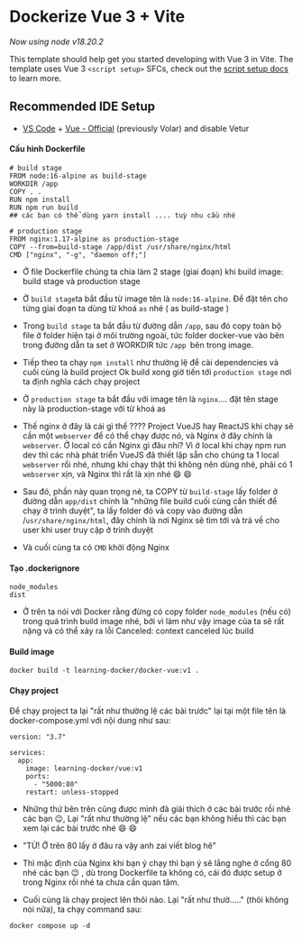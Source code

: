 # Dockerize Vue 3 + Vite

_Now using node v18.20.2_

This template should help get you started developing with Vue 3 in Vite. The template uses Vue 3 `<script setup>` SFCs, check out the [script setup docs](https://v3.vuejs.org/api/sfc-script-setup.html#sfc-script-setup) to learn more.

## Recommended IDE Setup

- [VS Code](https://code.visualstudio.com/) + [Vue - Official](https://marketplace.visualstudio.com/items?itemName=Vue.volar) (previously Volar) and disable Vetur

#### Cấu hình Dockerfile

```
# build stage
FROM node:16-alpine as build-stage
WORKDIR /app
COPY . .
RUN npm install
RUN npm run build
## các bạn có thể dùng yarn install .... tuỳ nhu cầu nhé

# production stage
FROM nginx:1.17-alpine as production-stage
COPY --from=build-stage /app/dist /usr/share/nginx/html
CMD ["nginx", "-g", "daemon off;"]
```

- Ở file Dockerfile chúng ta chia làm 2 stage (giai đoạn) khi build image: build stage và production stage
- Ở `build stage`ta bắt đầu từ image tên là `node:16-alpine`. Để đặt tên cho từng giai đoạn ta dùng từ khoá `as` nhé ( as build-stage )
- Trong `build stage` ta bắt đầu từ đường dẫn `/app`, sau đó copy toàn bộ file ở folder hiện tại ở môi trường ngoài, tức folder docker-vue vào bên trong đường dẫn ta set ở WORKDIR tức `/app `bên trong image.
- Tiếp theo ta chạy `npm install` như thường lệ để cài dependencies và cuối cùng là build project
  Ok build xong giờ tiến tới `production stage` nơi ta định nghĩa cách chạy project
- Ở `production stage` ta bắt đầu với image tên là `nginx`.... đặt tên stage này là production-stage với từ khoá as

- Thế nginx ở đây là cái gì thế ???? Project VueJS hay ReactJS khi chạy sẽ cần một `webserver` để có thể chạy được nó, và Nginx ở đây chính là `webserver`. Ở local có cần Nginx gì đâu nhỉ? Vì ở local khi chạy npm run dev thì các nhà phát triển VueJS đã thiết lập sẵn cho chúng ta 1 local `webserver` rồi nhé, nhưng khi chạy thật thì không nên dùng nhé, phải có 1 `webserver` xịn, và Nginx thì rất là xịn nhé 😄 😄
- Sau đó, phần này quan trọng nè, ta COPY từ `build-stage` lấy folder ở đường dẫn `app/dist` chính là "những file build cuối cùng cần thiết để chạy ở trình duyệt", ta lấy folder đó và copy vào đường dẫn /`usr/share/nginx/html`, đây chính là nơi Nginx sẽ tìm tới và trả về cho user khi user truy cập ở trình duyệt
- Và cuối cùng ta có `CMD` khởi động Nginx

#### Tạo .dockerignore

```
node_modules
dist
```

- Ở trên ta nói với Docker rằng đừng có copy folder `node_modules` (nếu có) trong quá trình build image nhé, bởi vì làm như vậy image của ta sẽ rất nặng và có thể xảy ra lỗi Canceled: context canceled lúc build

#### Build image

```
docker build -t learning-docker/docker-vue:v1 .
```

#### Chạy project

Để chạy project ta lại "rất như thường lệ các bài trước" lại tại một file tên là docker-compose.yml với nội dung như sau:

```
version: "3.7"

services:
  app:
    image: learning-docker/vue:v1
    ports:
      - "5000:80"
    restart: unless-stopped

```

- Những thứ bên trên cũng được mình đã giải thích ở các bài trước rồi nhé các bạn 😉, Lại "rất như thường lệ" nếu các bạn không hiểu thì các bạn xem lại các bài trước nhé 😄 😄

- "TỪ! Ở trên 80 lấy ở đâu ra vậy anh zai viết blog hê"

- Thì mặc định của Nginx khi bạn ý chạy thì bạn ý sẽ lắng nghe ở cổng 80 nhé các bạn 😉 , dù trong Dockerfile ta không có, cái đó được setup ở trong Nginx rồi nhé ta chưa cần quan tâm.

- Cuối cùng là chạy project lên thôi nào. Lại "rất như thườ....." (thôi không nói nữa), ta chạy command sau:

```
docker compose up -d
```

